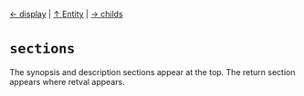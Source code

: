 [&#8592; display](xmd--entity--display.md) | [&#8593; Entity](xmd--entity.md) | [&#8594; childs](xmd--entity--childs.md)
# `sections`

The synopsis and description sections appear at the top.
The return section appears where retval appears.


